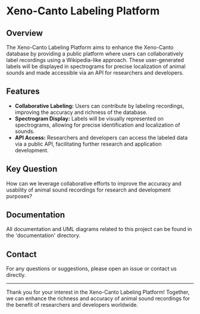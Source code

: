 <h1>Xeno-Canto Labeling Platform</h1>

<h2>Overview</h2>
The Xeno-Canto Labeling Platform aims to enhance the Xeno-Canto database by providing a public platform where users can collaboratively label recordings using a Wikipedia-like approach. These user-generated labels will be displayed in spectrograms for precise localization of animal sounds and made accessible via an API for researchers and developers.

<h2>Features</h2>

- **Collaborative Labeling:** Users can contribute by labeling recordings, improving the accuracy and richness of the database.
- **Spectrogram Display:** Labels will be visually represented on spectrograms, allowing for precise identification and localization of sounds.
- **API Access:** Researchers and developers can access the labeled data via a public API, facilitating further research and application development.

<h2>Key Question</h2>
How can we leverage collaborative efforts to improve the accuracy and usability of animal sound recordings for research and development purposes?

<h2>Documentation</h2>
All documentation and UML diagrams related to this project can be found in the 'documentation' directory.

<h2>Contact</h2>
For any questions or suggestions, please open an issue or contact us directly.

-------------------------------------

Thank you for your interest in the Xeno-Canto Labeling Platform! Together, we can enhance the richness and accuracy of animal sound recordings for the benefit of researchers and developers worldwide.
